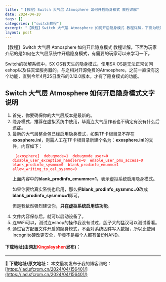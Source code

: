 ```yaml
---
title: "【教程】Switch 大气层 Atmosphere 如何开启隐身模式 教程详解"
date: 2024-04-10
tags: []
categories: ["switch教程"]
excerpt: "【教程】Switch 大气层 Atmosphere 如何开启隐身模式 教程详解，下面为玩家介绍的是如何在大气层系统中开启隐身模式，有需要的玩家可以来学习一下。 Switch的破解系统中，SX OS有天生的隐身模式，使用SX OS是无法正常访问eshop以及任天堂服务器的。与之相对开源免费的Atmos&hellip;"
layout: post
---
```


 <p>【教程】Switch 大气层 Atmosphere 如何开启隐身模式 教程详解，下面为玩家介绍的是如何在大气层系统中开启隐身模式，有需要的玩家可以来学习一下。</p> <p>Switch的破解系统中，SX OS有天生的隐身模式，使用SX OS是无法正常访问eshop以及任天堂服务器的。与之相对开源免费的Atmosphere，之前一直没有这个功能，直到今年4月25日发布的0.12.0版本，才有了隐身模式的功能。</p> <h2>Switch 大气层 Atmosphere 如何开启隐身模式文字说明</h2> <ol> <li>首先，你要确保你的大气层版本是最新的。</li> <li>隐身模式，推荐在虚拟系统中使用，毕竟连大气层作者也不确定有没有什么后遗症。</li> <li>最新的大气层整合包已经启用隐身模式，如果TF卡根目录不存在<strong>exosphere.ini</strong>，则需人工在TF卡根目录新建个名为：<strong>exosphere.ini</strong>的文件，内容如下：   <pre> <span style="color:#FF0000;"><code>[exosphere]  debugmode=1  debugmode_user=0  disable_user_exception_handlers=0  enable_user_pmu_access=0  blank_prodinfo_sysmmc=0  blank_prodinfo_emummc=1  allow_writing_to_cal_sysmmc=0</code></span></pre> <p>上面内容中的<strong>blank_prodinfo_emummc=1</strong>，表示虚拟系统启用隐身模式。</p> <p>如果你要给真实系统也启用，那么把<strong>blank_prodinfo_sysmmc=0</strong>改成<strong>blank_prodinfo_sysmmc=1</strong>即可。</p> <p>但是我依然强烈建议你，<strong>只在虚拟系统启用该功能</strong>。</p></li> <li>文件内容保存后，就可以启动设备了。</li> <li>连WiFi可以，测试连eshop的操作我没有试过，胆子大的猛汉可以测试看看。</li> <li>通过官方配置文件开启的隐身模式，不会对系统固件写入数据，所以比使用Incognito硬改更安全，毕竟不是每个人都有备份NAND。</li> </ol> <p><h4>下载地址(由网友<font color="red">Kingsleyshen</font>发布)：</h4></p> 

---
📖 **下载地址/原文地址：** 本文最初发布于我的博客网站：[https://lad.sfcrom.cn/2024/04/156401/](https://lad.sfcrom.cn/2024/04/156401/)
